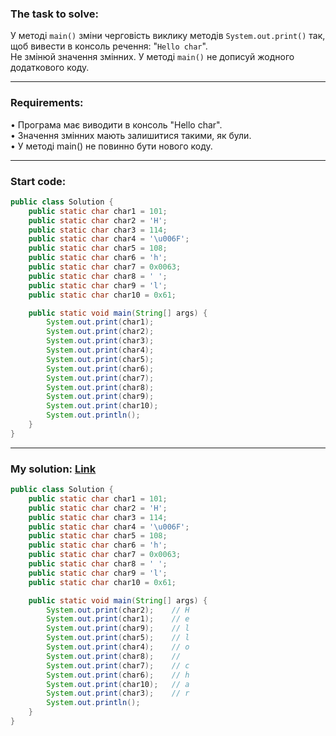 ### **The task to solve:**  

У методі `main()` зміни черговість виклику методів `System.out.print()` так, щоб вивести в консоль речення: "`Hello char`".  
Не змінюй значення змінних. У методі `main()` не дописуй жодного додаткового коду.

---

### **Requirements:**  

• Програма має виводити в консоль "Hello char".  
• Значення змінних мають залишитися такими, як були.  
• У методі main() не повинно бути нового коду.

---

### **Start code:**  

```java
public class Solution {
    public static char char1 = 101;
    public static char char2 = 'H';
    public static char char3 = 114;
    public static char char4 = '\u006F';
    public static char char5 = 108;
    public static char char6 = 'h';
    public static char char7 = 0x0063;
    public static char char8 = ' ';
    public static char char9 = 'l';
    public static char char10 = 0x61;

    public static void main(String[] args) {
        System.out.print(char1);
        System.out.print(char2);
        System.out.print(char3);
        System.out.print(char4);
        System.out.print(char5);
        System.out.print(char6);
        System.out.print(char7);
        System.out.print(char8);
        System.out.print(char9);
        System.out.print(char10);
        System.out.println();
    }
}
```

---

### **My solution: [Link](./src/Solution.java)**  

```java
public class Solution {
    public static char char1 = 101;
    public static char char2 = 'H';
    public static char char3 = 114;
    public static char char4 = '\u006F';
    public static char char5 = 108;
    public static char char6 = 'h';
    public static char char7 = 0x0063;
    public static char char8 = ' ';
    public static char char9 = 'l';
    public static char char10 = 0x61;

    public static void main(String[] args) {
        System.out.print(char2);    // H
        System.out.print(char1);    // e
        System.out.print(char9);    // l
        System.out.print(char5);    // l
        System.out.print(char4);    // o
        System.out.print(char8);    //
        System.out.print(char7);    // c
        System.out.print(char6);    // h
        System.out.print(char10);   // a
        System.out.print(char3);    // r
        System.out.println();
    }
}
```
